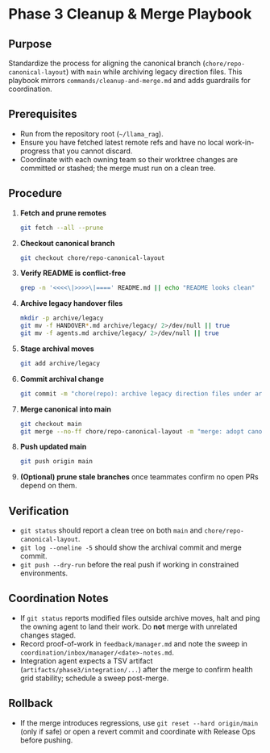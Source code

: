 # Phase 3 Cleanup & Merge Playbook

## Purpose
Standardize the process for aligning the canonical branch (`chore/repo-canonical-layout`) with `main` while archiving legacy direction files. This playbook mirrors `commands/cleanup-and-merge.md` and adds guardrails for coordination.

## Prerequisites
- Run from the repository root (`~/llama_rag`).
- Ensure you have fetched latest remote refs and have no local work-in-progress that you cannot discard.
- Coordinate with each owning team so their worktree changes are committed or stashed; the merge must run on a clean tree.

## Procedure
1. **Fetch and prune remotes**
   ```bash
   git fetch --all --prune
   ```
2. **Checkout canonical branch**
   ```bash
   git checkout chore/repo-canonical-layout
   ```
3. **Verify README is conflict-free**
   ```bash
   grep -n '<<<<\|>>>>\|====' README.md || echo "README looks clean"
   ```
4. **Archive legacy handover files**
   ```bash
   mkdir -p archive/legacy
   git mv -f HANDOVER*.md archive/legacy/ 2>/dev/null || true
   git mv -f agents.md archive/legacy/ 2>/dev/null || true
   ```
5. **Stage archival moves**
   ```bash
   git add archive/legacy
   ```
6. **Commit archival change**
   ```bash
   git commit -m "chore(repo): archive legacy direction files under archive/legacy"
   ```
7. **Merge canonical into main**
   ```bash
   git checkout main
   git merge --no-ff chore/repo-canonical-layout -m "merge: adopt canonical repo layout"
   ```
8. **Push updated main**
   ```bash
   git push origin main
   ```
9. **(Optional) prune stale branches** once teammates confirm no open PRs depend on them.

## Verification
- `git status` should report a clean tree on both `main` and `chore/repo-canonical-layout`.
- `git log --oneline -5` should show the archival commit and merge commit.
- `git push --dry-run` before the real push if working in constrained environments.

## Coordination Notes
- If `git status` reports modified files outside archive moves, halt and ping the owning agent to land their work. Do **not** merge with unrelated changes staged.
- Record proof-of-work in `feedback/manager.md` and note the sweep in `coordination/inbox/manager/<date>-notes.md`.
- Integration agent expects a TSV artifact (`artifacts/phase3/integration/...`) after the merge to confirm health grid stability; schedule a sweep post-merge.

## Rollback
- If the merge introduces regressions, use `git reset --hard origin/main` (only if safe) or open a revert commit and coordinate with Release Ops before pushing.
